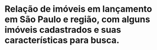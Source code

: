 # Relação de imóveis em lançamento em São Paulo e região, com alguns imóveis cadastrados e suas características para busca.
